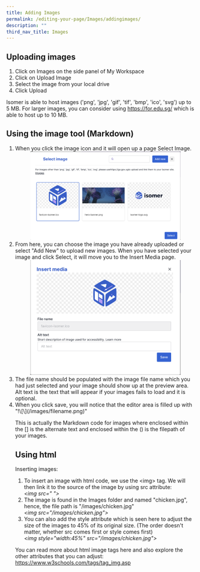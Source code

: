 ```yaml
---
title: Adding Images
permalink: /editing-your-page/Images/addingimages/
description: ""
third_nav_title: Images
---
```

## Uploading images 

1. Click on Images on the side panel of My Workspace
2. Click on Upload Image
3. Select the image from your local drive
4. Click Upload

Isomer is able to host images ('png', 'jpg', 'gif', 'tif', 'bmp', 'ico', 'svg') up to 5 MB. For larger images, you can consider using https://for.edu.sg/ which is able to host up to 10 MB.

## Using the image tool (Markdown)

<ol><li>When you click the image icon and it will open up a page Select Image.&nbsp;</li>

<center><img style="width:400px" src="/images/addingimages.png"></center>

<li>From here, you can choose the image you have already uploaded or select "Add New" to upload new images. When you have selected your image and click Select, it will move you to the Insert Media page.&nbsp;</li>

<center><img style="width:400px" src="/images/Insertmedia.png"></center>

<li>The file name should be populated with the image file name which you had just selected and your image should show up at the preview area. Alt text is the text that will appear if your images fails to load and it is optional.</li>

<li>When you click save, you will notice that the editor area is filled up with "!\[\](/images/filename.png)"

This is actually the Markdown code for images where enclosed within the \[\] is the alternate text and enclosed within the () is the filepath of your images.</li>

## Using html

Inserting images:<br>
<ol><li>To insert an image with html code, we use the &lt;img&gt; tag. We will then link it to the source of the image by using src attribute:
<br>
<em>&lt;img src=" "&gt;</em></li>

<li>The image is found in the Images folder and named "chicken.jpg", hence, the file path is "/images/chicken.jpg"
<br>
<em>&lt;img src="/images/chicken.jpg"&gt;</em></li>

<li>You can also add the style attribute which is seen here to adjust the size of the images to 45% of its original size. (The order doesn't matter, whether src comes first or style comes first)
<br>
<em>&lt;img style="width:45%" src="/images/chicken.jpg"&gt;</em></li></ol>

You can read more about html image tags here and also explore the other attributes that you can adjust: https://www.w3schools.com/tags/tag_img.asp</ol>